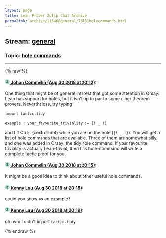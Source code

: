 ```yaml
---
layout: page
title: Lean Prover Zulip Chat Archive 
permalink: archive/113488general/76731holecommands.html
---
```


## Stream: [general](index.html)
### Topic: [hole commands](76731holecommands.html)

---


{% raw %}
#### [![Click to go to Zulip](../../assets/img/zulip2.png) Johan Commelin (Aug 30 2018 at 20:12)](https://leanprover.zulipchat.com/#narrow/stream/113488-general/topic/hole%20commands/near/133076337):
One thing that might be of general interest that got some attention in Orsay: Lean has support for holes, but it isn't up to par to some other theorem provers. Nevertheless, try typing
```lean
import tactic.tidy

example : your_favourite_triviality := {! _ !}
```
and hit Ctrl-. (control-dot) while you are on the hole (`{! _ !}`). You will get a list of hole commands that are available. Three of them are somewhat silly, and one was added in Orsay: the tidy hole command. If your favourite triviality is actually Lean-trivial, then this hole-command will write a complete tactic proof for you.

#### [![Click to go to Zulip](../../assets/img/zulip2.png) Johan Commelin (Aug 30 2018 at 20:15)](https://leanprover.zulipchat.com/#narrow/stream/113488-general/topic/hole%20commands/near/133076506):
It might be a good idea to think about other useful hole commands.

#### [![Click to go to Zulip](../../assets/img/zulip2.png) Kenny Lau (Aug 30 2018 at 20:18)](https://leanprover.zulipchat.com/#narrow/stream/113488-general/topic/hole%20commands/near/133076735):
could you show us an example?

#### [![Click to go to Zulip](../../assets/img/zulip2.png) Kenny Lau (Aug 30 2018 at 20:19)](https://leanprover.zulipchat.com/#narrow/stream/113488-general/topic/hole%20commands/near/133076760):
oh nvm I didn't import `tactic.tidy`


{% endraw %}
